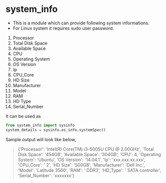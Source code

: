 system_info
===========

- This is a module which can provide following system informations.
- For Linux system it requires sudo user password.
1. Processor
2. Total Disk Space
3. Available Space
4. CPU
5. Operating System
6. OS Version
7. Ip
8. CPU_Core
9. HD Size
10. Manufacturer
11. Model
12. RAM
13. HD Type
14. Serial_Number

It can be used as
```python
from system_info import sysinfo
system_details = sysinfo.os_info.systemSpec()
```
Sample output will look like below,
> {'Processor': 'Intel(R) Core(TM) i3-5005U CPU @ 2.00GHz', 'Total Disk Space': '454GB', 'Available Space': '304GB', 'CPU': 4, 'Operating System': 'Ubuntu', 'OS Version': '14.04.1', 'Ip': 'xxx.xxx.xx.xxx', 'CPU_Core': '    2', 'HD Size': '500GB', 'Manufacturer': 'Dell Inc.', 'Model': 'Latitude 3560', 'RAM': ' DDR3', 'HD_Type': ' SATA controller', 'Serial_Number': 'xxxxxxx'}
